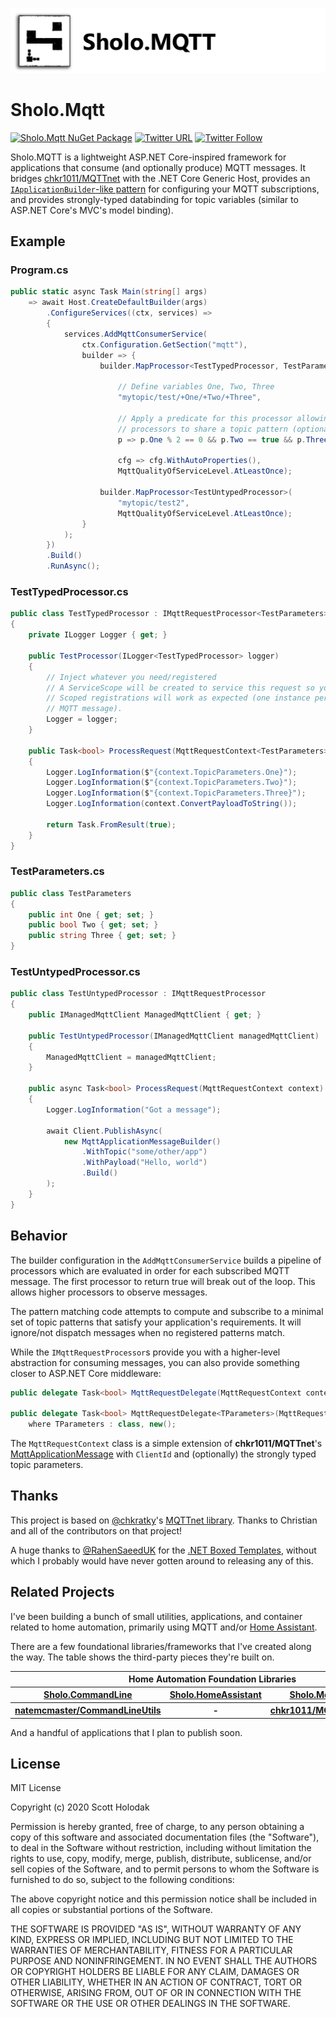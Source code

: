 ![Banner](Images/Banner.png)

# Sholo.Mqtt

[![Sholo.Mqtt NuGet Package](https://img.shields.io/nuget/v/Sholo.Mqtt.svg)](https://www.nuget.org/packages/Sholo.Mqtt/)
[![Twitter URL](https://img.shields.io/twitter/url/http/shields.io.svg?style=social)](https://twitter.com/scottt732)
[![Twitter Follow](https://img.shields.io/twitter/follow/scottt732.svg?style=social&label=Follow)](https://twitter.com/scottt732)

Sholo.MQTT is a lightweight ASP.NET Core-inspired framework for applications that consume (and optionally produce)
MQTT messages.  It bridges [chkr1011/MQTTnet](https://github.com/chkr1011/MQTTnet) with the .NET Core Generic Host,
provides an [`IApplicationBuilder`-like pattern](https://docs.microsoft.com/en-us/aspnet/core/fundamentals/middleware/?view=aspnetcore-3.1)
for configuring your MQTT subscriptions, and provides strongly-typed databinding for topic variables (similar to
ASP.NET Core's MVC's model binding).

## Example

### Program.cs

```c#
public static async Task Main(string[] args)
    => await Host.CreateDefaultBuilder(args)
        .ConfigureServices((ctx, services) =>
        {
            services.AddMqttConsumerService(
                ctx.Configuration.GetSection("mqtt"),
                builder => {
                    builder.MapProcessor<TestTypedProcessor, TestParameters>(

                        // Define variables One, Two, Three
                        "mytopic/test/+One/+Two/+Three",

                        // Apply a predicate for this processor allowing multiple
                        // processors to share a topic pattern (optional)
                        p => p.One % 2 == 0 && p.Two == true && p.Three == "go",

                        cfg => cfg.WithAutoProperties(),
                        MqttQualityOfServiceLevel.AtLeastOnce);

                    builder.MapProcessor<TestUntypedProcessor>(
                        "mytopic/test2",
                        MqttQualityOfServiceLevel.AtLeastOnce);
                }
            );
        })
        .Build()
        .RunAsync();
```

### TestTypedProcessor.cs

```c#
public class TestTypedProcessor : IMqttRequestProcessor<TestParameters>
{
    private ILogger Logger { get; }

    public TestProcessor(ILogger<TestTypedProcessor> logger)
    {
        // Inject whatever you need/registered
        // A ServiceScope will be created to service this request so your
        // Scoped registrations will work as expected (one instance per
        // MQTT message).
        Logger = logger;
    }

    public Task<bool> ProcessRequest(MqttRequestContext<TestParameters> context)
    {
        Logger.LogInformation($"{context.TopicParameters.One}");
        Logger.LogInformation($"{context.TopicParameters.Two}");
        Logger.LogInformation($"{context.TopicParameters.Three}");
        Logger.LogInformation(context.ConvertPayloadToString());

        return Task.FromResult(true);
    }
}
```

### TestParameters.cs

```c#
public class TestParameters
{
    public int One { get; set; }
    public bool Two { get; set; }
    public string Three { get; set; }
}
```

### TestUntypedProcessor.cs

```c#
public class TestUntypedProcessor : IMqttRequestProcessor
{
    public IManagedMqttClient ManagedMqttClient { get; }

    public TestUntypedProcessor(IManagedMqttClient managedMqttClient)
    {
        ManagedMqttClient = managedMqttClient;
    }

    public async Task<bool> ProcessRequest(MqttRequestContext context)
    {
        Logger.LogInformation("Got a message");

        await Client.PublishAsync(
            new MqttApplicationMessageBuilder()
                .WithTopic("some/other/app")
                .WithPayload("Hello, world")
                .Build()
        );
    }
}
```

## Behavior

The builder configuration in the `AddMqttConsumerService` builds a pipeline of
processors which are evaluated in order for each subscribed MQTT message.
The first processor to return true will break out of the loop.  This allows higher
processors to observe messages.

The pattern matching code attempts to compute and subscribe to a minimal set of
topic patterns that satisfy your application's requirements.  It will ignore/not
dispatch messages when no registered patterns match.

While the `IMqttRequestProcessor`s provide you with a higher-level abstraction for
consuming messages, you can also provide something closer to ASP.NET Core middleware:

```c#
public delegate Task<bool> MqttRequestDelegate(MqttRequestContext context);

public delegate Task<bool> MqttRequestDelegate<TParameters>(MqttRequestContext<TParameters> context)
    where TParameters : class, new();
```

The `MqttRequestContext` class is a simple extension of **chkr1011/MQTTnet**'s [MqttApplicationMessage](https://github.com/chkr1011/MQTTnet/blob/master/Source/MQTTnet/MqttApplicationMessage.cs#L7)
with `ClientId` and (optionally) the strongly typed topic parameters.

## Thanks

This project is based on [@chkratky](https://twitter.com/chkratky)'s [MQTTnet library](https://github.com/chkr1011/MQTTnet).  Thanks to Christian and all
of the contributors on that project!

A huge thanks to [@RahenSaeedUK](https://twitter.com/RehanSaeedUK) for the [.NET Boxed Templates](https://github.com/Dotnet-Boxed/Templates), without which I probably
would have never gotten around to releasing any of this.

## Related Projects

I've been building a bunch of small utilities, applications, and container related to home automation,
primarily using MQTT and/or [Home Assistant](https://www.home-assistant.io/). 

There are a few foundational libraries/frameworks that I've created along the way.  The table shows the third-party pieces
they're built on.

<table width="100%">
    <tr>
        <th colspan="4">Home Automation Foundation Libraries</th>
    </tr>
    <tr>
        <th width="25%"><a href="https://github.com/scottt732/Sholo.CommandLine">Sholo.CommandLine</a></td>
        <th width="25%"><a href="https://github.com/scottt732/Sholo.HomeAssistant">Sholo.HomeAssistant</a></td>
        <th width="25%"><a href="https://github.com/scottt732/Sholo.Mqtt">Sholo.Mqtt</a></td>
        <th width="25%"><a href="https://github.com/scottt732/Sholo.Utils">Sholo.Utils</a></td>
    </tr>
    <tr>
        <th width="25%"><a href="https://github.com/natemcmaster/CommandLineUtils">natemcmaster/CommandLineUtils</a></td>
        <th width="25%">-</td>
        <th width="25%"><a href="https://github.com/chkr1011/MQTTnet">chkr1011/MQTTnet</a></td>
        <th width="25%">-</td>
    </tr>
</table>

And a handful of applications that I plan to publish soon.

## License

MIT License

Copyright (c) 2020 Scott Holodak

Permission is hereby granted, free of charge, to any person obtaining a copy
of this software and associated documentation files (the "Software"), to deal
in the Software without restriction, including without limitation the rights
to use, copy, modify, merge, publish, distribute, sublicense, and/or sell
copies of the Software, and to permit persons to whom the Software is
furnished to do so, subject to the following conditions:

The above copyright notice and this permission notice shall be included in all
copies or substantial portions of the Software.

THE SOFTWARE IS PROVIDED "AS IS", WITHOUT WARRANTY OF ANY KIND, EXPRESS OR
IMPLIED, INCLUDING BUT NOT LIMITED TO THE WARRANTIES OF MERCHANTABILITY,
FITNESS FOR A PARTICULAR PURPOSE AND NONINFRINGEMENT. IN NO EVENT SHALL THE
AUTHORS OR COPYRIGHT HOLDERS BE LIABLE FOR ANY CLAIM, DAMAGES OR OTHER
LIABILITY, WHETHER IN AN ACTION OF CONTRACT, TORT OR OTHERWISE, ARISING FROM,
OUT OF OR IN CONNECTION WITH THE SOFTWARE OR THE USE OR OTHER DEALINGS IN THE
SOFTWARE.
